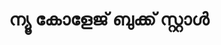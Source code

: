 ---
title: "ന്യൂ  കോളേജ് ബുക്ക് സ്റ്റാൾ"
url: /muvaarrrrupulll/nyuu-koolleej-bukk-srrrraa/
shop: Bücher
---